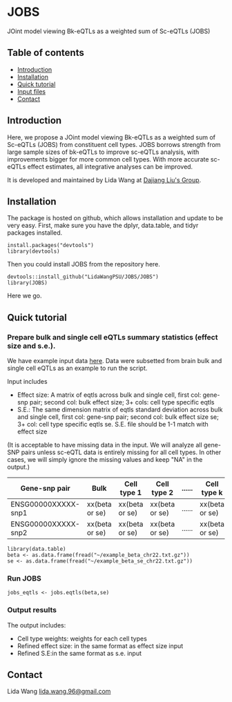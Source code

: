 # JOBS
JOint model viewing Bk-eQTLs as a weighted sum of Sc-eQTLs (JOBS)


## Table of contents
* [Introduction](#Introduction)
* [Installation](#Installation)
* [Quick tutorial](#Quick_tutorial)
* [Input files](#Input_files)
* [Contact](#Contact)

## Introduction
Here, we propose a JOint model viewing Bk-eQTLs as a weighted sum of Sc-eQTLs (JOBS) from constituent cell types. JOBS borrows strength from large sample sizes of bk-eQTLs to improve sc-eQTLs analysis, with improvements bigger for more common cell types. With more accurate sc-eQTLs effect estimates, all integrative analyses can be improved.
 
It is developed and maintained by Lida Wang at [Dajiang Liu's Group](https://dajiangliu.blog).

## Installation
The package is hosted on github, which allows installation and update to be very easy. First, make sure you have the dplyr, data.table, and tidyr packages installed.

```
install.packages("devtools")
library(devtools)
```

Then you could install JOBS from the repository here.

```
devtools::install_github("LidaWangPSU/JOBS/JOBS")
library(JOBS)
```
Here we go.

## Quick tutorial
### Prepare bulk and single cell eQTLs summary statistics (effect size and s.e.). 

We have example input data [here](https://github.com/LidaWangPSU/JOBS/blob/main/example_data/). Data were subsetted from brain bulk and single cell eQTLs as an example to run the script.

Input includes
* Effect size: A matrix of eqtls across bulk and single cell, first col: gene-snp pair; second col: bulk effect size; 3+ cols: cell type specific eqtls
* S.E.: The same dimension matrix of eqtls standard deviation across bulk and single cell, first col: gene-snp pair; second col: bulk effect size se; 3+ col: cell type specific eqtls se. S.E. file should be 1-1 match with effect size

(It is acceptable to have missing data in the input. We will analyze all gene-SNP pairs unless sc-eQTL data is entirely missing for all cell types. In other cases, we will simply ignore the missing values and keep "NA" in the output.)

|    Gene-snp pair    |      Bulk     | Cell type 1  |  Cell type 2 | ...... |  Cell type k |
| ------------------- |      ----     | -----------  |  ----------- | ------ |  ----------- |
| ENSG00000XXXXX-snp1 | xx(beta or se)|xx(beta or se)|xx(beta or se)| ...... |xx(beta or se)|  
| ENSG00000XXXXX-snp2 | xx(beta or se)|xx(beta or se)|xx(beta or se)| ...... |xx(beta or se)|
```
library(data.table)
beta <- as.data.frame(fread("~/example_beta_chr22.txt.gz"))
se <- as.data.frame(fread("~/example_beta_se_chr22.txt.gz"))
```
  
### Run JOBS
```
jobs_eqtls <- jobs.eqtls(beta,se)
```

### Output results
The output includes:
* Cell type weights: weights for each cell types
* Refined effect size: in the same format as effect size input
* Refined S.E:in the same format as s.e. input


## Contact
Lida Wang [lida.wang.96@gmail.com](lida.wang.96@gmail.com)
